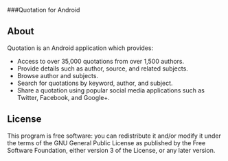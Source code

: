 ###Quotation for Android

## About
Quotation is an Android application which provides:

 - Access to over 35,000 quotations from over 1,500 authors.
 - Provide details such as author, source, and related subjects.
 - Browse author and subjects.
 - Search for quotations by keyword, author, and subject.
 - Share a quotation using popular social media applications such as Twitter, Facebook, and Google+.
 
## License
This program is free software: you can redistribute it and/or modify it under the terms of the GNU General Public License as published by the Free Software Foundation, either version 3 of the License, or any later version.
